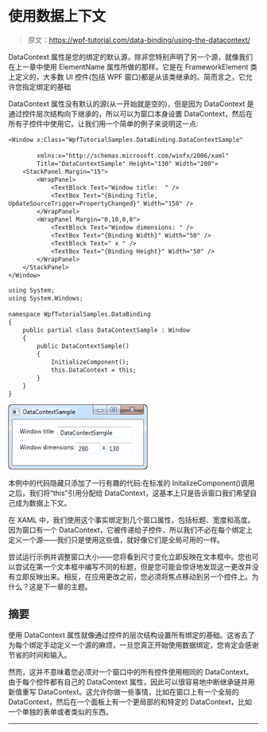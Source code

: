 # 使用数据上下文

> 原文：<https://wpf-tutorial.com/data-binding/using-the-datacontext/>

DataContext 属性是您的绑定的默认源，除非您特别声明了另一个源，就像我们在上一章中使用 ElementName 属性所做的那样。它是在 FrameworkElement 类上定义的，大多数 UI 控件(包括 WPF 窗口)都是从该类继承的。简而言之，它允许您指定绑定的基础

DataContext 属性没有默认的源(从一开始就是空的)，但是因为 DataContext 是通过控件层次结构向下继承的，所以可以为窗口本身设置 DataContext，然后在所有子控件中使用它。让我们用一个简单的例子来说明这一点:

```
<Window x:Class="WpfTutorialSamples.DataBinding.DataContextSample"

        xmlns:x="http://schemas.microsoft.com/winfx/2006/xaml"
        Title="DataContextSample" Height="130" Width="280">
	<StackPanel Margin="15">
		<WrapPanel>
			<TextBlock Text="Window title:  " />
			<TextBox Text="{Binding Title, UpdateSourceTrigger=PropertyChanged}" Width="150" />
		</WrapPanel>
		<WrapPanel Margin="0,10,0,0">
			<TextBlock Text="Window dimensions: " />
			<TextBox Text="{Binding Width}" Width="50" />
			<TextBlock Text=" x " />
			<TextBox Text="{Binding Height}" Width="50" />
		</WrapPanel>
	</StackPanel>
</Window>
```

```
using System;
using System.Windows;

namespace WpfTutorialSamples.DataBinding
{
	public partial class DataContextSample : Window
	{
		public DataContextSample()
		{
			InitializeComponent();
			this.DataContext = this;
		}
	}
}
```

![](img/2ed860b4a7a99a8a6f0c376a82f8521a.png "Several data bindings using the DataContext")

本例中的代码隐藏只添加了一行有趣的代码:在标准的 InitalizeComponent()调用之后，我们将“this”引用分配给 DataContext，这基本上只是告诉窗口我们希望自己成为数据上下文。

<input type="hidden" name="IL_IN_ARTICLE">

在 XAML 中，我们使用这个事实绑定到几个窗口属性，包括标题、宽度和高度。因为窗口有一个 DataContext，它被传递给子控件，所以我们不必在每个绑定上定义一个源——我们只是使用这些值，就好像它们是全局可用的一样。

尝试运行示例并调整窗口大小——您将看到尺寸变化立即反映在文本框中。您也可以尝试在第一个文本框中编写不同的标题，但是您可能会惊讶地发现这一更改并没有立即反映出来。相反，在应用更改之前，您必须将焦点移动到另一个控件上。为什么？这是下一章的主题。

## 摘要

使用 DataContext 属性就像通过控件的层次结构设置所有绑定的基础。这省去了为每个绑定手动定义一个源的麻烦，一旦您真正开始使用数据绑定，您肯定会感谢节省的时间和输入。

然而，这并不意味着您必须对一个窗口中的所有控件使用相同的 DataContext。由于每个控件都有自己的 DataContext 属性，因此可以很容易地中断继承链并用新值重写 DataContext。这允许你做一些事情，比如在窗口上有一个全局的 DataContext，然后在一个面板上有一个更局部的和特定的 DataContext，比如一个单独的表单或者类似的东西。

* * *